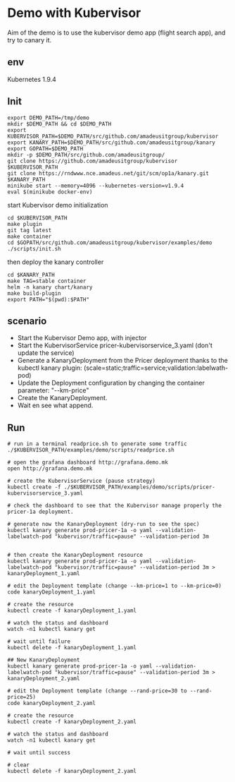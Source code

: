 # Demo with Kubervisor

Aim of the demo is to use the kubervisor demo app (flight search app), and try to canary it.

## env

Kubernetes 1.9.4

## Init

```shell
export DEMO_PATH=/tmp/demo
mkdir $DEMO_PATH && cd $DEMO_PATH
export KUBERVISOR_PATH=$DEMO_PATH/src/github.com/amadeusitgroup/kubervisor
export KANARY_PATH=$DEMO_PATH/src/github.com/amadeusitgroup/kanary
export GOPATH=$DEMO_PATH
mkdir -p $DEMO_PATH/src/github.com/amadeusitgroup/
git clone https://github.com/amadeusitgroup/kubervisor $KUBERVISOR_PATH
git clone https://rndwww.nce.amadeus.net/git/scm/op1a/kanary.git $KANARY_PATH
minikube start --memory=4096 --kubernetes-version=v1.9.4
eval $(minikube docker-env)
```

start Kubervisor demo initialization

```shell
cd $KUBERVISOR_PATH
make plugin
git tag latest
make container
cd $GOPATH/src/github.com/amadeusitgroup/kubervisor/examples/demo
./scripts/init.sh
```

then deploy the kanary controller

```shell
cd $KANARY_PATH
make TAG=stable container
helm -n kanary chart/kanary
make build-plugin
export PATH="$(pwd):$PATH"
```

## scenario

- Start the Kubervisor Demo app, with injector
- Start the KubervisorService pricer-kubervisorservice_3.yaml (don't update the service)
- Generate a KanaryDeployment from the Pricer deployment thanks to the kubectl kanary plugin: (scale=static;traffic=service;validation:labelwath-pod)
- Update the Deployment configuration by changing the container parameter: "--km-price"
- Create the KanaryDeployment.
- Wait en see what append.

## Run

```shell
# run in a terminal readprice.sh to generate some traffic
./$KUBERVISOR_PATH/examples/demo/scripts/readprice.sh

# open the grafana dashboard http://grafana.demo.mk
open http://grafana.demo.mk

# create the KubervisorService (pause strategy)
kubectl create -f ./$KUBERVISOR_PATH/examples/demo/scripts/pricer-kubervisorservice_3.yaml

# check the dashboard to see that the Kubervisor manage properly the pricer-1a deployment.

# generate now the KanaryDeployment (dry-run to see the spec)
kubectl kanary generate prod-pricer-1a -o yaml --validation-labelwatch-pod "kubervisor/traffic=pause" --validation-period 3m


# then create the KanaryDeployment resource
kubectl kanary generate prod-pricer-1a -o yaml --validation-labelwatch-pod "kubervisor/traffic=pause" --validation-period 3m > kanaryDeployment_1.yaml

# edit the Deployment template (change --km-price=1 to --km-price=0)
code kanaryDeployment_1.yaml

# create the resource
kubectl create -f kanaryDeployment_1.yaml

# watch the status and dashboard
watch -n1 kubectl kanary get

# wait until failure
kubectl delete -f kanaryDeployment_1.yaml

## New KanaryDeployment
kubectl kanary generate prod-pricer-1a -o yaml --validation-labelwatch-pod "kubervisor/traffic=pause" --validation-period 3m > kanaryDeployment_2.yaml

# edit the Deployment template (change --rand-price=30 to --rand-price=25)
code kanaryDeployment_2.yaml

# create the resource
kubectl create -f kanaryDeployment_2.yaml

# watch the status and dashboard
watch -n1 kubectl kanary get

# wait until success

# clear
kubectl delete -f kanaryDeployment_2.yaml

```
